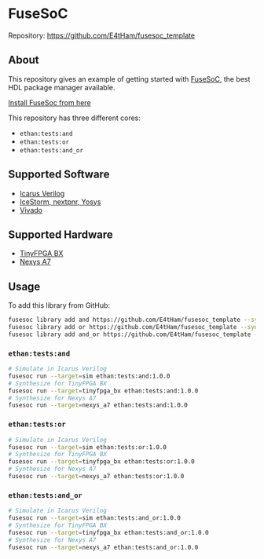 
<!-- README.md -->

# FuseSoC

Repository: <https://github.com/E4tHam/fusesoc_template>

## About

This repository gives an example of getting started with [FuseSoC](https://github.com/olofk/fusesoc), the best HDL package manager available.

[Install FuseSoc from here](https://fusesoc.readthedocs.io/en/stable/user/installation.html)

This repository has three different cores:

* `ethan:tests:and`
* `ethan:tests:or`
* `ethan:tests:and_or`

## Supported Software

* [Icarus Verilog](https://www.howtoinstall.me/ubuntu/18-04/iverilog/)
* [IceStorm, nextpnr, Yosys](http://bygone.clairexen.net/icestorm/#install)
* [Vivado](https://www.xilinx.com/support/download.html)

## Supported Hardware

* [TinyFPGA BX](https://tinyfpga.com/)
* [Nexys A7](https://store.digilentinc.com/nexys-a7-fpga-trainer-board-recommended-for-ece-curriculum/)

## Usage

To add this library from GitHub:

```bash
fusesoc library add and https://github.com/E4tHam/fusesoc_template --sync-type=git
fusesoc library add or https://github.com/E4tHam/fusesoc_template --sync-type=git
fusesoc library add and_or https://github.com/E4tHam/fusesoc_template --sync-type=git
```

### `ethan:tests:and`

```bash
# Simulate in Icarus Verilog
fusesoc run --target=sim ethan:tests:and:1.0.0
# Synthesize for TinyFPGA BX
fusesoc run --target=tinyfpga_bx ethan:tests:and:1.0.0
# Synthesize for Nexys A7
fusesoc run --target=nexys_a7 ethan:tests:and:1.0.0
```

### `ethan:tests:or`

```bash
# Simulate in Icarus Verilog
fusesoc run --target=sim ethan:tests:or:1.0.0
# Synthesize for TinyFPGA BX
fusesoc run --target=tinyfpga_bx ethan:tests:or:1.0.0
# Synthesize for Nexys A7
fusesoc run --target=nexys_a7 ethan:tests:or:1.0.0
```

### `ethan:tests:and_or`

```bash
# Simulate in Icarus Verilog
fusesoc run --target=sim ethan:tests:and_or:1.0.0
# Synthesize for TinyFPGA BX
fusesoc run --target=tinyfpga_bx ethan:tests:and_or:1.0.0
# Synthesize for Nexys A7
fusesoc run --target=nexys_a7 ethan:tests:and_or:1.0.0
```
